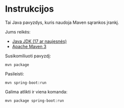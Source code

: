 # Instrukcijos

Tai Java pavyzdys, kuris naudoja Maven sąrankos įrankį. 

Jums reikės:
* [Java JDK (17 ar naujesnės)](https://www.oracle.com/java/technologies/downloads/)
* [Apache Maven 3](https://maven.apache.org/download.cgi)

Susikomiliuoti pavyzdį:

```
mvn package
```

Pasileisti:

```
mvn spring-boot:run
```

Galima atlikti ir viena komanda:

```
mvn package spring-boot:run
```
